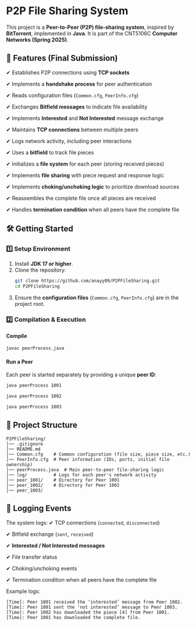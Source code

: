 # P2P File Sharing System

This project is a **Peer-to-Peer (P2P) file-sharing system**, inspired by **BitTorrent**, implemented in **Java**. It is part of the CNT5106C **Computer Networks (Spring 2025)**.

## 🚀 Features (Final Submission)

✔ Establishes P2P connections using **TCP sockets**

✔ Implements a **handshake process** for peer authentication

✔ Reads configuration files (`Common.cfg`, `PeerInfo.cfg`)

✔ Exchanges **Bitfield messages** to indicate file availability

✔ Implements **Interested** and **Not Interested** message exchange

✔ Maintains **TCP connections** between multiple peers

✔ Logs network activity, including peer interactions

✔ Uses a **bitfield** to track file pieces

✔ Initializes a **file system** for each peer (storing received pieces)

✔ Implements **file sharing** with piece request and response logic

✔ Implements **choking/unchoking logic** to prioritize download sources

✔ Reassembles the complete file once all pieces are received

✔ Handles **termination condition** when all peers have the complete file

## 🛠️ Getting Started

### **1️⃣ Setup Environment**

1. Install **JDK 17 or higher**.
2. Clone the repository:
   ```sh
   git clone https://github.com/anayy09/P2PFileSharing.git
   cd P2PFileSharing
   ```
3. Ensure the **configuration files** (`Common.cfg`, `PeerInfo.cfg`) are in the project root.

### **2️⃣ Compilation & Execution**

#### **Compile**

```sh
javac peerProcess.java
```

#### **Run a Peer**

Each peer is started separately by providing a unique **peer ID**:

```sh
java peerProcess 1001
```

```sh
java peerProcess 1002
```

```sh
java peerProcess 1003
```

## 📂 Project Structure

```
P2PFileSharing/
│── .gitignore
│── README.md
│── Common.cfg    # Common configuration (file size, piece size, etc.)
│── PeerInfo.cfg  # Peer information (IDs, ports, initial file ownership)
│── peerProcess.java  # Main peer-to-peer file-sharing logic
│── log/          # Logs for each peer's network activity
│── peer_1001/    # Directory for Peer 1001
│── peer_1002/    # Directory for Peer 1002
│── peer_1003/
```

## 📝 Logging Events

The system logs:
✔ TCP connections (`connected`, `disconnected`)

✔ Bitfield exchange (`sent`, `received`)

✔ **Interested / Not Interested messages**

✔ File transfer status

✔ Choking/unchoking events

✔ Termination condition when all peers have the complete file

Example logs:

```
[Time]: Peer 1001 received the ‘interested’ message from Peer 1002.
[Time]: Peer 1001 sent the ‘not interested’ message to Peer 1003.
[Time]: Peer 1002 has downloaded the piece [4] from Peer 1001.
[Time]: Peer 1001 has downloaded the complete file.
```
